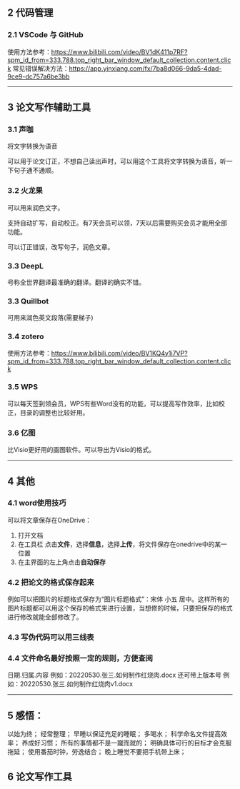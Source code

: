 ## 2 代码管理
### 2.1 **VSCode** 与 **GitHub**
使用方法参考：https://www.bilibili.com/video/BV1dK411p7RF?spm_id_from=333.788.top_right_bar_window_default_collection.content.click
常见错误解决方法：https://app.yinxiang.com/fx/7ba8d066-9da5-4dad-9ce9-dc757a6be3bb

---

## 3 论文写作辅助工具
### 3.1 **声咖**
将文字转换为语音

可以用于论文订正，不想自己读出声时，可以用这个工具将文字转换为语音，听一下句子通不通顺。

### 3.2 **火龙果**
可以用来润色文字。

支持自动扩写，自动校正。有7天会员可以领，7天以后需要购买会员才能用全部功能。

可以订正错误，改写句子，润色文章。

### 3.3 **DeepL**
号称全世界翻译最准确的翻译。翻译的确实不错。

### 3.3 **Quillbot**
可用来润色英文段落(需要梯子)

### 3.4 **zotero** 
使用方法参考：https://www.bilibili.com/video/BV1KQ4y1i7VP?spm_id_from=333.788.top_right_bar_window_default_collection.content.click

### 3.5 **WPS**
可以每天签到领会员，WPS有些Word没有的功能，可以提高写作效率，比如校正，目录的调整也比较好用。

### 3.6 **亿图**
比Visio更好用的画图软件。可以导出为Visio的格式。



---


## 4 其他
### 4.1 word使用技巧
可以将文章保存在OneDrive：
1. 打开文档
2. 在工具栏 点击**文件**，选择**信息**，选择**上传**，将文件保存在onedrive中的某一位置
3. 在主界面的左上角点击**自动保存**

### 4.2 把论文的格式保存起来
例如可以把图片的标题格式保存为“图片标题格式”：宋体 小五 居中。这样所有的图片标题都可以用这个保存的格式来进行设置，当想修的时候，只要把保存的格式进行修改就能全部修改了。

### 4.3 写伪代码可以用三线表


### 4.4 文件命名最好按照一定的规则，方便查阅
日期.归属.内容  例如：20220530.张三.如何制作红烧肉.docx
还可带上版本号  例如：20220530.张三.如何制作红烧肉v1.docx


---


## 5 感悟：
以始为终；
经常整理；
早睡以保证充足的睡眠；
多喝水；
科学命名文件提高效率；
养成好习惯；
所有的事情都不是一蹴而就的；
明确具体可行的目标才会克服拖延；
使用番茄时钟，劳逸结合；
晚上睡觉不要把手机带上床；

## 6 论文写作工具


